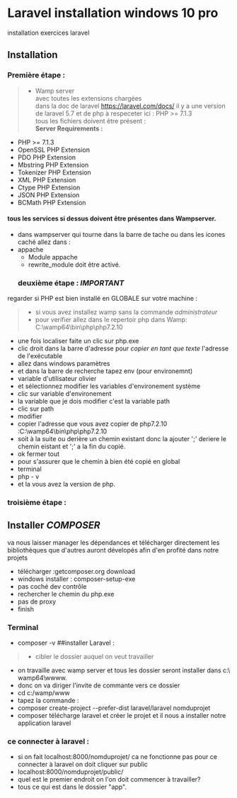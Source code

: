 # Laravel installation windows 10 pro
installation exercices laravel
## Installation  
### Première étape :  
> - Wamp server  
avec toutes les extensions chargées  
dans la doc de laravel https://laravel.com/docs/ il y a une version de laravel 5.7 et de php à respeceter ici : PHP >= 7.1.3  
tous les fichiers doivent être présent :  
**Server Requirements :** 
- PHP >= 7.1.3
- OpenSSL PHP Extension
- PDO PHP Extension
- Mbstring PHP Extension
- Tokenizer PHP Extension
- XML PHP Extension
- Ctype PHP Extension
- JSON PHP Extension
- BCMath PHP Extension
#### tous les services si dessus doivent être présentes dans Wampserver.  
- dans wampserver qui tourne dans la barre de tache ou dans les icones caché allez dans :
- appache
  - Module appache
  - rewrite_module doit être activé.  
  ### deuxième étape :  **_IMPORTANT_**
regarder si PHP est bien installé en GLOBALE sur votre machine :
> - si vous avez installez wamp sans la commande _administrateur_
>- pour verifier allez dans le repertoir php dans Wamp: C:\wamp64\bin\php\php7.2.10  
- une fois localiser faite un clic sur php.exe 
- clic droit dans la barre d'adresse pour _copier en tant que texte_  l'adresse de l'exécutable  
- allez dans windows paramètres   
- et dans la barre de recherche tapez env (pour environemnt)
- variable d'utilisateur olivier
- et sélectionnez modifier les variables d'environement système  
- clic sur variable d'environement
- la variable que je dois modifier c'est la variable path
- clic sur path 
- modifier
- copier l'adresse que vous avez copier de php7.2.10 :C:\wamp64\bin\php\php7.2.10 
- soit à la suite ou derière un chemin existant donc la ajouter ';' deriere le chemin eistant et ';' a la fin du copié.
- ok fermer tout 
- pour s'assurer que le chemin à bien été copié en global 
- terminal 
- php - v
- et la vous avez la version de php.
### troisième étape :
## Installer _COMPOSER_  
va nous laisser manager les dépendances et télécharger directement les bibliothèques que d'autres auront dévelopés 
afin d'en profité dans notre projets  
- télécharger  :getcomposer.org download
- windows installer : composer-setup-exe
- pas coché dev contrôle 
- rechercher le chemin du php.exe 
- pas de proxy
- finish  
### Terminal
- composer -v
##installer Laravel : 
> - cibler le dossier auquel on veut travailler 
- on travaille avec wamp server et tous les dossier seront installer dans c:\ wamp64\wwww.  
- donc on va diriger l'invite de commante vers ce dossier  
- cd c:/wamp/www
- tapez la commande :
- composer create-project --prefer-dist laravel/laravel nomduprojet  
- composer télécharge laravel et créer le projet et il nous a installer notre application laravel
### ce connecter à laravel :
- si on fait localhost:8000/nomduprojet/ ca ne fonctionne pas pour ce connecter à laravel on doit cliquer sur public
- localhost:8000/nomduprojet/public/
- quel est le premier endroit on l'on doit commencer à travailler?
- tous ce qui est dans le dossier "app".


 


  
